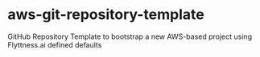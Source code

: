 # aws-git-repository-template
GitHub Repository Template to bootstrap a new AWS-based project using Flyttness.ai defined defaults
